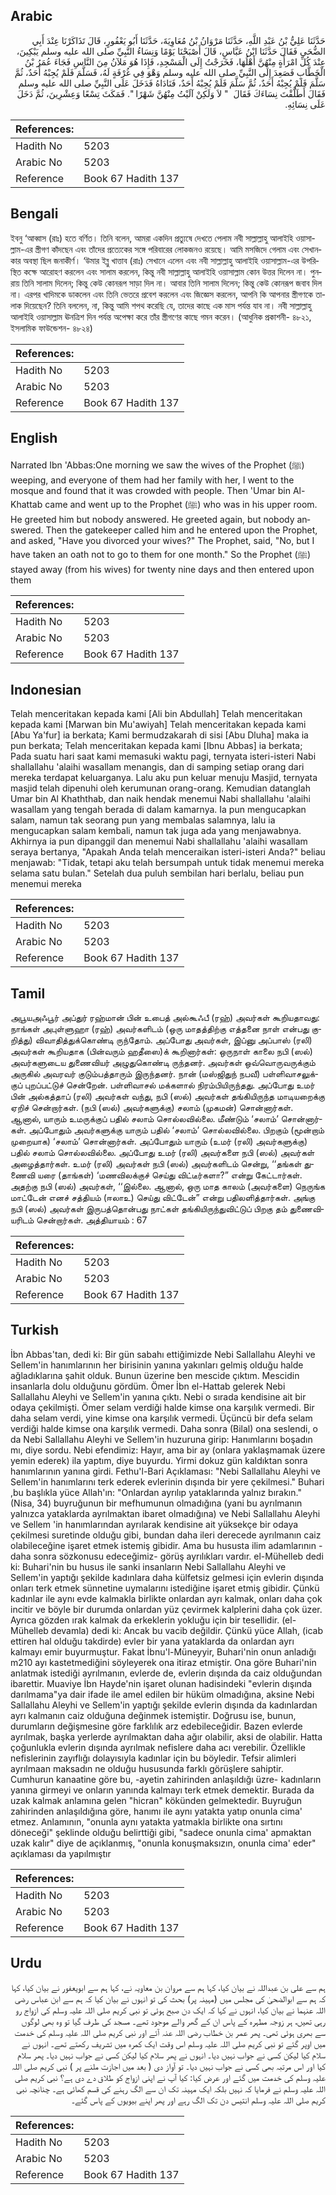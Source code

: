 ## Arabic


<div dir="rtl" lang="ar" style={{fontSize:'larger',backgroundColor:'#f8f9fa',padding:20}}>
حَدَّثَنَا عَلِيُّ بْنُ عَبْدِ اللَّهِ، حَدَّثَنَا مَرْوَانُ بْنُ مُعَاوِيَةَ، حَدَّثَنَا أَبُو يَعْفُورٍ، قَالَ تَذَاكَرْنَا عِنْدَ أَبِي الضُّحَى فَقَالَ حَدَّثَنَا ابْنُ عَبَّاسٍ، قَالَ أَصْبَحْنَا يَوْمًا وَنِسَاءُ النَّبِيِّ صلى الله عليه وسلم يَبْكِينَ، عِنْدَ كُلِّ امْرَأَةٍ مِنْهُنَّ أَهْلُهَا، فَخَرَجْتُ إِلَى الْمَسْجِدِ، فَإِذَا هُوَ مَلآنُ مِنَ النَّاسِ فَجَاءَ عُمَرُ بْنُ الْخَطَّابِ فَصَعِدَ إِلَى النَّبِيِّ صلى الله عليه وسلم وَهْوَ فِي غُرْفَةٍ لَهُ، فَسَلَّمَ فَلَمْ يُجِبْهُ أَحَدٌ، ثُمَّ سَلَّمَ فَلَمْ يُجِبْهُ أَحَدٌ، ثُمَّ سَلَّمَ فَلَمْ يُجِبْهُ أَحَدٌ، فَنَادَاهُ فَدَخَلَ عَلَى النَّبِيِّ صلى الله عليه وسلم فَقَالَ أَطَلَّقْتَ نِسَاءَكَ فَقَالَ ‏ "‏ لاَ وَلَكِنْ آلَيْتُ مِنْهُنَّ شَهْرًا ‏"‏‏.‏ فَمَكَثَ تِسْعًا وَعِشْرِينَ، ثُمَّ دَخَلَ عَلَى نِسَائِهِ‏.‏
</div>
<div style={{backgroundColor:'#f8f9fa',padding:20, marginBottom: 10}}><table> <thead> <tr> <th>References:</th> <th></th> </tr> </thead> <tbody><tr><td>Hadith No</td><td>5203</td></tr><tr><td>Arabic No</td><td>5203</td></tr><tr><td>Reference</td><td>Book 67 Hadith 137</td></tr></tbody></table></div>

## Bengali


<div dir="ltr" lang="bn" style={{fontSize:'larger',backgroundColor:'#f8f9fa',padding:20}}>
ইবনু ‘আব্বাস (রাঃ) হতে বর্ণিত। তিনি বলেন, আমরা একদিন প্রত্যুষে দেখতে পেলাম নবী সাল্লাল্লাহু আলাইহি ওয়াসাল্লাম-এর স্ত্রীগণ কাঁদছেন এবং তাঁদের প্রত্যেকের সঙ্গে পরিবারের লোকজনও রয়েছে। আমি মসজিদে গেলাম এবং সেখানকার অবস্থা ছিল জনাকীর্ণ। ‘উমার ইব্নু খাত্তাব (রাঃ) সেখানে এলেন এবং নবী সাল্লাল্লাহু আলাইহি ওয়াসাল্লাম-এর উপরিস্থিত কক্ষে আরোহণ করলেন এবং সালাম করলেন, কিন্তু নবী সাল্লাল্লাহু আলাইহি ওয়াসাল্লাম কোন উত্তর দিলেন না। পুনরায় তিনি সালাম দিলেন; কিন্তু কেউ কোনরূপ সাড়া দিল না। আবার তিনি সালাম দিলেন; কিন্তু কেউ কোনরূপ জবাব দিল না। এরপর খাদিমকে ডাকলেন এবং তিনি ভেতরে প্রবেশ করলেন এবং জিজ্ঞেস করলেন, আপনি কি আপনার স্ত্রীগণকে তালাক দিয়েছেন? তিনি বললেন, না, কিন্তু আমি শপথ করেছি যে, তাদের কাছে এক মাস পর্যন্ত যাব না। নবী সাল্লাল্লাহু আলাইহি ওয়াসাল্লাম ঊনত্রিশ দিন পর্যন্ত অপেক্ষা করে তাঁর স্ত্রীগণের কাছে গমন করেন। (আধুনিক প্রকাশনী- ৪৮২১, ইসলামিক ফাউন্ডেশন- ৪৮২৪)
</div>
<div style={{backgroundColor:'#f8f9fa',padding:20, marginBottom: 10}}><table> <thead> <tr> <th>References:</th> <th></th> </tr> </thead> <tbody><tr><td>Hadith No</td><td>5203</td></tr><tr><td>Arabic No</td><td>5203</td></tr><tr><td>Reference</td><td>Book 67 Hadith 137</td></tr></tbody></table></div>

## English


<div dir="ltr" lang="en" style={{fontSize:'larger',backgroundColor:'#f8f9fa',padding:20}}>
Narrated Ibn 'Abbas:One morning we saw the wives of the Prophet (ﷺ) weeping, and everyone of them had her family with her, I went to the mosque and found that it was crowded with people. Then 'Umar bin Al-Khattab came and went up to the Prophet (ﷺ) who was in his upper room. He greeted him but nobody answered. He greeted again, but nobody answered. Then the gatekeeper called him and he entered upon the Prophet, and asked, "Have you divorced your wives?" The Prophet, said, "No, but I have taken an oath not to go to them for one month." So the Prophet (ﷺ) stayed away (from his wives) for twenty nine days and then entered upon them
</div>
<div style={{backgroundColor:'#f8f9fa',padding:20, marginBottom: 10}}><table> <thead> <tr> <th>References:</th> <th></th> </tr> </thead> <tbody><tr><td>Hadith No</td><td>5203</td></tr><tr><td>Arabic No</td><td>5203</td></tr><tr><td>Reference</td><td>Book 67 Hadith 137</td></tr></tbody></table></div>

## Indonesian


<div dir="ltr" lang="id" style={{fontSize:'larger',backgroundColor:'#f8f9fa',padding:20}}>
Telah menceritakan kepada kami [Ali bin Abdullah] Telah menceritakan kepada kami [Marwan bin Mu'awiyah] Telah menceritakan kepada kami [Abu Ya'fur] ia berkata; Kami bermudzakarah di sisi [Abu Dluha] maka ia pun berkata; Telah menceritakan kepada kami [Ibnu Abbas] ia berkata; Pada suatu hari saat kami memasuki waktu pagi, ternyata isteri-isteri Nabi shallallahu 'alaihi wasallam menangis, dan di samping setiap orang dari mereka terdapat keluarganya. Lalu aku pun keluar menuju Masjid, ternyata masjid telah dipenuhi oleh kerumunan orang-orang. Kemudian datanglah Umar bin Al Khaththab, dan naik hendak menemui Nabi shallallahu 'alaihi wasallam yang tengah berada di dalam kamarnya. Ia pun mengucapkan salam, namun tak seorang pun yang membalas salamnya, lalu ia mengucapkan salam kembali, namun tak juga ada yang menjawabnya. Akhirnya ia pun dipanggil dan menemui Nabi shallallahu 'alaihi wasallam seraya bertanya, "Apakah Anda telah menceraikan isteri-isteri Anda?" beliau menjawab: "Tidak, tetapi aku telah bersumpah untuk tidak menemui mereka selama satu bulan." Setelah dua puluh sembilan hari berlalu, beliau pun menemui mereka
</div>
<div style={{backgroundColor:'#f8f9fa',padding:20, marginBottom: 10}}><table> <thead> <tr> <th>References:</th> <th></th> </tr> </thead> <tbody><tr><td>Hadith No</td><td>5203</td></tr><tr><td>Arabic No</td><td>5203</td></tr><tr><td>Reference</td><td>Book 67 Hadith 137</td></tr></tbody></table></div>

## Tamil


<div dir="ltr" lang="ta" style={{fontSize:'larger',backgroundColor:'#f8f9fa',padding:20}}>
அபூயஅஃபூர் அப்துர் ரஹ்மான் பின் உபைத் அல்கூஃபீ (ரஹ்) அவர்கள் கூறியதாவது: நாங்கள் அபுள்ளுஹா (ரஹ்) அவர்களிடம் (ஒரு மாதத்திற்கு எத்தனை நாள் என்பது குறித்து) விவாதித்துக்கொண்டி ருந்தோம். அப்போது அவர்கள், இப்னு அப்பாஸ் (ரலி) அவர்கள் கூறியதாக (பின்வரும் ஹதீஸை)க் கூறினார்கள்: ஒருநாள் காலை நபி (ஸல்) அவர்களுடைய துணைவியர் அழுதுகொண்டி ருந்தனர். அவர்கள் ஒவ்வொருவருக்கும் அருகில் அவரவர் குடும்பத்தாரும் இருந்தனர். நான் (மஸ்ஜிதுந் நபவீ) பள்ளிவாசலுக்குப் புறப்பட்டுச் சென்றேன். பள்ளிவாசல் மக்களால் நிரம்பியிருந்தது. அப்போது உமர் பின் அல்கத்தாப் (ரலி) அவர்கள் வந்து, நபி (ஸல்) அவர்கள் தங்கியிருந்த மாடியறைக்கு ஏறிச் சென்றார்கள். (நபி (ஸல்) அவர்களுக்கு) சலாம் (முகமன்) சொன்னார்கள். ஆனால், யாரும் உமருக்குப் பதில் சலாம் சொல்லவில்லை. மீண்டும் ‘சலாம்’ சொன்னார்கள். அப்போதும் அவர்களுக்கு யாரும் பதில் ‘சலாம்’ சொல்லவில்லை. பிறகும் (மூன்றாம் முறையாக) ‘சலாம்’ சொன்னார்கள். அப்போதும் யாரும் (உமர் (ரலி) அவர்களுக்கு) பதில் சலாம் சொல்லவில்லை. அப்போது உமர் (ரலி) அவர்களை நபி (ஸல்) அவர்கள் அழைத்தார்கள். உமர் (ரலி) அவர்கள் நபி (ஸல்) அவர்களிடம் சென்று, ‘‘தங்கள் துணைவி யரை (தாங்கள்) ‘மணவிலக்குச் செய்து விட்டீர்களா?” என்று கேட்டார்கள். அதற்கு நபி (ஸல்) அவர்கள், ‘‘இல்லை. ஆனால், ஒரு மாத காலம் (அவர்களை) நெருங்க மாட்டேன் எனச் சத்தியம் (ஈலாஉ) செய்து விட்டேன்” என்று பதிலளித்தார்கள். அங்கு நபி (ஸல்) அவர்கள் இருபத்தொன்பது நாட்கள் தங்கியிருந்துவிட்டுப் பிறகு தம் துணைவியரிடம் சென்றார்கள். அத்தியாயம் : 67
</div>
<div style={{backgroundColor:'#f8f9fa',padding:20, marginBottom: 10}}><table> <thead> <tr> <th>References:</th> <th></th> </tr> </thead> <tbody><tr><td>Hadith No</td><td>5203</td></tr><tr><td>Arabic No</td><td>5203</td></tr><tr><td>Reference</td><td>Book 67 Hadith 137</td></tr></tbody></table></div>

## Turkish


<div dir="ltr" lang="tr" style={{fontSize:'larger',backgroundColor:'#f8f9fa',padding:20}}>
İbn Abbas'tan, dedi ki: Bir gün sabahı ettiğimizde Nebi Sallallahu Aleyhi ve Sellem'in hanımlarının her birisinin yanına yakınları gelmiş olduğu halde ağladıklarına şahit olduk. Bunun üzerine ben mescide çıktım. Mescidin insanlarla dolu olduğunu gördüm. Ömer İbn el-Hattab gelerek Nebi Sallallahu Aleyhi ve Sellem'in yanına çıktı. Nebi o sırada kendisine ait bir odaya çekilmişti. Ömer selam verdiği halde kimse ona karşılık vermedi. Bir daha selam verdi, yine kimse ona karşılık vermedi. Üçüncü bir defa selam verdiği halde kimse ona karşılık vermedi. Daha sonra (Bilal) ona seslendi, o da Nebi Sallallahu Aleyhi ve Sellem'in huzuruna girip: Hanımlarını boşadın mı, diye sordu. Nebi efendimiz: Hayır, ama bir ay (onlara yaklaşmamak üzere yemin ederek) ila yaptım, diye buyurdu. Yirmi dokuz gün kaldıktan sonra hanımlarının yanına girdi. Fethu'l-Bari Açıklaması: "Nebi Sallallahu Aleyhi ve Sellem'in hanımlarını terk ederek evlerinin dışında bir yere çekilmesi." Buhari ,bu başlıkla yüce Allah'ın: "Onlardan ayrılıp yataklarında yalnız bırakın."(Nisa, 34) buyruğunun bir mefhumunun olmadığına (yani bu ayrılmanın yalnızca yataklarda ayrılmaktan ibaret olmadığına) ve Nebi Sallallahu Aleyhi ve Sellem 'in hanımlarından ayrılarak kendisine ait yüksekçe bir odaya çekilmesi suretinde olduğu gibi, bundan daha ileri derecede ayrılmanın caiz olabileceğine işaret etmek istemiş gibidir. Ama bu hususta ilim adamlarının -daha sonra sözkonusu edeceğimiz- görüş ayrılıkları vardır. el-Mühelleb dedi ki: Buhari'nin bu husus ile sanki insanların Nebi Sallallahu Aleyhi ve Sellem'in yaptığı şekilde kadınlara daha külfetsiz gelmesi için evlerin dışında onları terk etmek sünnetine uymalarını istediğine işaret etmiş gibidir. Çünkü kadınlar ile aynı evde kalmakla birlikte onlardan ayrı kalmak, onları daha çok incitir ve böyle bir durumda onlardan yüz çevirmek kalplerini daha çok üzer. Ayrıca gözden ırak kalmak da erkeklerin yokluğu için bir tesellidir. (el-Mühelleb devamla) dedi ki: Ancak bu vacib değildir. Çünkü yüce Allah, (icab ettiren hal olduğu takdirde) evler bir yana yataklarda da onlardan ayrı kalmayı emir buyurmuştur. Fakat İbnu'l-Müneyyir, Buhari'nin onun anladığı m210 ayı kastetmediğini söyleyerek ona itiraz etmiştir. Ona göre Buhari'nin anlatmak istediği ayrılmanın, evlerde de, evlerin dışında da caiz olduğundan ibarettir. Muaviye İbn Hayde'nin işaret olunan hadisindeki "evlerin dışında darılmama"ya dair ifade ile amel edilen bir hüküm olmadığına, aksine Nebi Sallallahu Aleyhi ve Sellem'in yaptığı şekilde evlerin dışında da kadınlardan ayrı kalmanın caiz olduğuna değinmek istemiştir. Doğrusu ise, bunun, durumların değişmesine göre farklılık arz edebileceğidir. Bazen evlerde ayrılmak, başka yerlerde ayrılmaktan daha ağır olabilir, aksi de olabilir. Hatta çoğunlukla evlerin dışında ayrılmak nefislere daha acı verebilir. Özellikle nefislerinin zayıflığı dolayısıyla kadınlar için bu böyledir. Tefsir alimleri ayrılmaan maksadın ne olduğu hususunda farklı görüşlere sahiptir. Cumhurun kanaatine göre bu, -ayetin zahirinden anlaşıldığı üzre- kadınların yanına girmeyi ve onların yanında kalmayı terk etmek demektir. Burada da uzak kalmak anlamına gelen "hicran" kökünden gelmektedir. Buyruğun zahirinden anlaşıldığına göre, hanımı ile aynı yatakta yatıp onunla cima' etmez. Anlamının, "onunla aynı yatakta yatmakla birlikte ona sırtını döneceği" şeklinde olduğu belirttiği gibi, "sadece onunla cima' apmaktan uzak kalır" diye de açıklanmış, "onunla konuşmaksızın, onunla cima' eder" açıklaması da yapılmıştır
</div>
<div style={{backgroundColor:'#f8f9fa',padding:20, marginBottom: 10}}><table> <thead> <tr> <th>References:</th> <th></th> </tr> </thead> <tbody><tr><td>Hadith No</td><td>5203</td></tr><tr><td>Arabic No</td><td>5203</td></tr><tr><td>Reference</td><td>Book 67 Hadith 137</td></tr></tbody></table></div>

## Urdu


<div dir="rtl" lang="ur" style={{fontSize:'larger',backgroundColor:'#f8f9fa',padding:20}}>
ہم سے علی بن عبداللہ نے بیان کیا، کہا ہم سے مروان بن معاویہ نے، کہا ہم سے ابویعفور نے بیان کیا، کہا کہ ہم سے ابوالضحیٰ کی مجلس میں (مہینہ پر) بحث کی تو انہوں نے بیان کیا کہ ہم سے ابن عباس رضی اللہ عنہما نے بیان کیا، انہوں نے کہا کہ ایک دن صبح ہوئی تو نبی کریم صلی اللہ علیہ وسلم کی ازواج رو رہی تھیں، ہر زوجہ مطہرہ کے پاس ان کے گھر والے موجود تھے۔ مسجد کی طرف گیا تو وہ بھی لوگوں سے بھری ہوئی تھی۔ پھر عمر بن خطاب رضی اللہ عنہ آئے اور نبی کریم صلی اللہ علیہ وسلم کی خدمت میں اوپر گئے تو نبی کریم صلی اللہ علیہ وسلم اس وقت ایک کمرہ میں تشریف رکھتے تھے۔ انہوں نے سلام کیا لیکن کسی نے جواب نہیں دیا۔ انہوں نے پھر سلام کیا لیکن کسی نے جواب نہیں دیا۔ پھر سلام کیا اور اس مرتبہ بھی کسی نے جواب نہیں دیا۔ تو آواز دی ( بعد میں اجازت ملنے پر ) نبی کریم صلی اللہ علیہ وسلم کی خدمت میں گئے اور عرض کیا: کیا آپ نے اپنی ازواج کو طلاق دے دی ہے؟ نبی کریم صلی اللہ علیہ وسلم نے فرمایا کہ نہیں بلکہ ایک مہینہ تک ان سے الگ رہنے کی قسم کھائی ہے۔ چنانچہ نبی کریم صلی اللہ علیہ وسلم انتیس دن تک الگ رہے اور پھر اپنے بیویوں کے پاس گئے۔
</div>
<div style={{backgroundColor:'#f8f9fa',padding:20, marginBottom: 10}}><table> <thead> <tr> <th>References:</th> <th></th> </tr> </thead> <tbody><tr><td>Hadith No</td><td>5203</td></tr><tr><td>Arabic No</td><td>5203</td></tr><tr><td>Reference</td><td>Book 67 Hadith 137</td></tr></tbody></table></div>